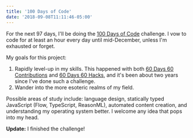 ```yaml
---
title: '100 Days of Code'
date: '2018-09-08T11:11:46-05:00'
---
```


For the next 97 days, I'll be doing the [100 Days of Code](https://www.100daysofcode.com/) challenge. I vow to code for at least an hour every day until mid-December, unless I'm exhausted or forget.

My goals for this project:

1. Rapidly level-up in my skills. This happened with both [60 Days 60 Contributions](/60-days-60-contributions) and [60 Days 60 Hacks](/60-days-60-hacks), and it's been about two years since I've done such a challenge.
2. Wander into the more esoteric realms of my field.

Possible areas of study include: language design, statically typed JavaScript (Flow, TypeScript, ReasonML), automated content creation, and understanding my operating system better. I welcome any idea that pops into my head.

**Update:** I finished the challenge!
